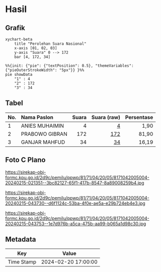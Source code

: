 # Hasil

## Grafik

```mermaid
xychart-beta
    title "Perolehan Suara Nasional"
    x-axis [01, 02, 03]
    y-axis "Suara" 0 --> 172
    bar [4, 172, 34]
```

```mermaid
%%{init: {"pie": {"textPosition": 0.5}, "themeVariables": {"pieOuterStrokeWidth": "5px"}} }%%
pie showData
    "1" : 4
    "2" : 172
    "3" : 34
```

## Tabel

| No. | Nama Paslon    | Suara | Suara (raw) | Persentase |
|:--- |:-------------- | -----:| -----------:| ----------:|
| 1   | ANIES MUHAIMIN | 4     | [4][p-1]    | 1,90       |
| 2   | PRABOWO GIBRAN | 172   | [172][p-2]  | 81,90      |
| 3   | GANJAR MAHFUD  | 34    | [34][p-3]   | 16,19      |


[p-1]: https://github.com/gigit-pemilu/pemilu-2024/blob/main/pilpres/hitung-suara/sub/81-maluku/sub/71-kota-ambon/sub/04-teluk-ambon/sub/2005-tawiri/sub/004-tps/sub/paslon-1.txt
[p-2]: https://github.com/gigit-pemilu/pemilu-2024/blob/main/pilpres/hitung-suara/sub/81-maluku/sub/71-kota-ambon/sub/04-teluk-ambon/sub/2005-tawiri/sub/004-tps/sub/paslon-2.txt
[p-3]: https://github.com/gigit-pemilu/pemilu-2024/blob/main/pilpres/hitung-suara/sub/81-maluku/sub/71-kota-ambon/sub/04-teluk-ambon/sub/2005-tawiri/sub/004-tps/sub/paslon-3.txt

## Foto C Plano

https://sirekap-obj-formc.kpu.go.id/2d9c/pemilu/ppwp/81/71/04/20/05/8171042005004-20240215-021351--3bc82127-65f1-417b-8547-8a89008259b4.jpg

https://sirekap-obj-formc.kpu.go.id/2d9c/pemilu/ppwp/81/71/04/20/05/8171042005004-20240215-043730--d6f1124c-53ba-4f0e-ae5a-e29b724eb4e3.jpg

https://sirekap-obj-formc.kpu.go.id/2d9c/pemilu/ppwp/81/71/04/20/05/8171042005004-20240215-043753--1e7d976b-a5ca-475b-aa99-b065a1d98c30.jpg


## Metadata

| Key        | Value               |
| ---------- | ------------------- |
| Time Stamp | 2024-02-20 17:00:00 |



